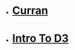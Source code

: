 <ul>
<li>
<a href="https://github.com/curran/screencasts" target="_blank"><h1> Curran</h1></a>
</li>
<li>
<a href="https://github.com/curran/screencasts/tree/gh-pages/introToD3" target="_blank"><h1> Intro To D3</h1></a>
</li>
</ul>
